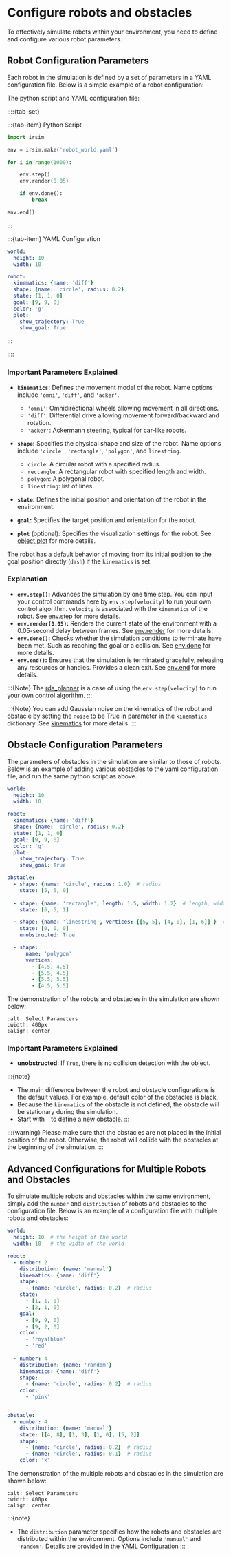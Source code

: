 Configure robots and obstacles
================

To effectively simulate robots within your environment, you need to define and configure various robot parameters.

## Robot Configuration Parameters

Each robot in the simulation is defined by a set of parameters in a YAML configuration file. Below is a simple example of a robot configuration:

The python script and YAML configuration file:

::::{tab-set}

:::{tab-item} Python Script
```python
import irsim

env = irsim.make('robot_world.yaml')

for i in range(1000):

    env.step()
    env.render(0.05)

    if env.done():
        break

env.end()
```
:::

:::{tab-item} YAML Configuration
```yaml
world:
  height: 10 
  width: 10   

robot:
  kinematics: {name: 'diff'}  
  shape: {name: 'circle', radius: 0.2}  
  state: [1, 1, 0]  
  goal: [9, 9, 0] 
  color: 'g'
  plot:
    show_trajectory: True
    show_goal: True
```
:::

::::

### Important Parameters Explained

- **`kinematics`:** Defines the movement model of the robot. Name options include `'omni'`, `'diff'`, and `'acker'`. 
  - `'omni'`: Omnidirectional wheels allowing movement in all directions.
  - `'diff'`: Differential drive allowing movement forward/backward and rotation.
  - `'acker'`: Ackermann steering, typical for car-like robots.
- **`shape`:** Specifies the physical shape and size of the robot. Name options include `'circle'`, `'rectangle'`, `'polygon'`, and `linestring`.
    - `circle`: A circular robot with a specified radius.
    - `rectangle`: A rectangular robot with specified length and width.
    - `polygon`: A polygonal robot.
    - `linestring`: list of lines.
 
- **`state`:** Defines the initial position and orientation of the robot in the environment.
- **`goal`:** Specifies the target position and orientation for the robot.
- **`plot`** (optional): Specifies the visualization settings for the robot. See [object.plot](#irsim.world.object_base.ObjectBase.plot) for more details.


The robot has a default behavior of moving from its initial position to the goal position directly (`dash`) if the `kinematics` is set. 

### Explanation

- **`env.step()`:** Advances the simulation by one time step. You can input your control commands here by `env.step(velocity)` to run your own control algorithm. `velocity` is associated with the `kinematics` of the robot. See [env.step](#irsim.env.env_base.EnvBase.step) for more details. 
- **`env.render(0.05)`:** Renders the current state of the environment with a 0.05-second delay between frames. See [env.render](#irsim.env.env_base.EnvBase.render) for more details.
- **`env.done()`:** Checks whether the simulation conditions to terminate have been met. Such as reaching the goal or a collision. See [env.done](#irsim.env.env_base.EnvBase.done) for more details.
- **`env.end()`:** Ensures that the simulation is terminated gracefully, releasing any resources or handles. Provides a clean exit. See [env.end](#irsim.env.env_base.EnvBase.end) for more details.

:::{Note}
The [rda_planner](https://github.com/hanruihua/RDA-planner) is a case of using the `env.step(velocity)` to run your own control algorithm.
:::

:::{Note}
You can add Gaussian noise on the kinematics of the robot and obstacle by setting the `noise` to be True in parameter in the `kinematics` dictionary. See [kinematics](#../yaml_config/configuration) for more details.
:::

## Obstacle Configuration Parameters

The parameters of obstacles in the simulation are similar to those of robots. Below is an example of adding various obstacles to the yaml configuration file, and run the same python script as above.

```yaml
world:
  height: 10 
  width: 10   

robot:
  kinematics: {name: 'diff'}  
  shape: {name: 'circle', radius: 0.2}  
  state: [1, 1, 0]  
  goal: [9, 9, 0] 
  color: 'g'
  plot:
    show_trajectory: True
    show_goal: True

obstacle:
  - shape: {name: 'circle', radius: 1.0}  # radius
    state: [5, 5, 0]  
  
  - shape: {name: 'rectangle', length: 1.5, width: 1.2}  # length, width
    state: [6, 5, 1] 

  - shape: {name: 'linestring', vertices: [[5, 5], [4, 0], [1, 6]] }  # vertices
    state: [0, 0, 0] 
    unobstructed: True

  - shape:
      name: 'polygon'
      vertices: 
        - [4.5, 4.5]
        - [5.5, 4.5]
        - [5.5, 5.5]
        - [4.5, 5.5]
```

The demonstration of the robots and obstacles in the simulation are shown below:

```{image} gif/robot_obstacle.gif
:alt: Select Parameters
:width: 400px
:align: center
```

### Important Parameters Explained

- **unobstructed**: If `True`, there is no collision detection with the object. 

:::{note}
- The main difference between the robot and obstacle configurations is the default values. For example, default color of the obstacles is black. 
- Because the `kinematics` of the obstacle is not defined, the obstacle will be stationary during the simulation.
- Start with `-` to define a new obstacle.
:::

:::{warning}
Please make sure that the obstacles are not placed in the initial position of the robot. Otherwise, the robot will collide with the obstacles at the beginning of the simulation.
:::

## Advanced Configurations for Multiple Robots and Obstacles

To simulate multiple robots and obstacles within the same environment, simply add the `number` and `distribution` of robots and obstacles to the configuration file. Below is an example of a configuration file with multiple robots and obstacles: 

```yaml
world:
  height: 10  # the height of the world
  width: 10   # the width of the world

robot:
  - number: 2
    distribution: {name: 'manual'}
    kinematics: {name: 'diff'}
    shape: 
      - {name: 'circle', radius: 0.2}  # radius
    state: 
      - [1, 1, 0]  
      - [2, 1, 0]
    goal:
      - [9, 9, 0] 
      - [9, 2, 0]
    color: 
      - 'royalblue'
      - 'red'
  
  - number: 4
    distribution: {name: 'random'}
    kinematics: {name: 'diff'}
    shape: 
      - {name: 'circle', radius: 0.2}  # radius
    color: 
      - 'pink'


obstacle:
  - number: 4
    distribution: {name: 'manual'}
    state: [[4, 8], [1, 3], [1, 0], [5, 2]]
    shape:
      - {name: 'circle', radius: 0.2}  # radius
      - {name: 'circle', radius: 0.1}  # radius
    color: 'k'
```

The demonstration of the multiple robots and obstacles in the simulation are shown below:

```{image} gif/multi_objects.gif
:alt: Select Parameters
:width: 400px
:align: center
```

:::{note}
- The `distribution` parameter specifies how the robots and obstacles are distributed within the environment. Options include `'manual'` and `'random'`. Details are provided in the [YAML Configuration](#../yaml_config/configuration/)
:::



